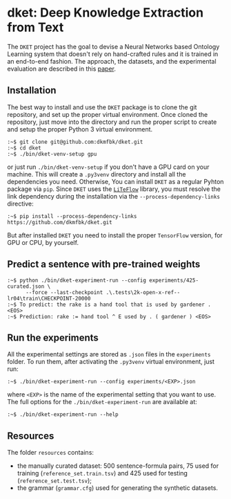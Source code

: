 # dket: Deep Knowledge Extraction from Text
The `DKET` project has the goal to devise a Neural Networks based Ontology Learning system that
doesn't rely on hand-crafted rules and it is trained in an end-to-end fashion. The approach, the datasets, and the experimental evaluation are described in this [paper](https://www.sciencedirect.com/science/article/pii/S1570826818300507).

## Installation
The best way to install and use the `DKET` package is to clone the git repository, and set up the proper virtual environment. Once cloned the repository, just move into the directory and run the proper script to create and setup the proper Python 3 virtual environment.

    :~$ git clone git@github.com:dkmfbk/dket.git
    :~$ cd dket
    :~$ ./bin/dket-venv-setup gpu

or just run `./bin/dket-venv-setup` if you don't have a GPU card on your
machine. This will create a `.py3venv` directory and install all the dependencies
you need. Otherwise, You can install `DKET` as a regular Pyhton package via
`pip`. Since `DKET` uses the [`LiTeFlow`](https://github.com/petrux/LiTeFlow)
library, you must resolve the link dependency during the installation via the
`--process-dependency-links` directive:

    :~$ pip install --process-dependency-links https://github.com/dkmfbk/dket.git

But after installed `DKET` you need to install the proper `TensorFlow` version,
for GPU or CPU, by yourself.

## Predict a sentence with pre-trained weights
    :~$ python ./bin/dket-experiment-run --config experiments/425-curated.json \ 
          --force --last-checkpoint .\.tests\2k-open-x-ref--lr04\train\CHECKPOINT-20000
    :~$ To predict: the rake is a hand tool that is used by gardener . <EOS>
    :~$ Prediction: rake := hand tool ^ E used by . ( gardener ) <EOS>


## Run the experiments
All the experimental settings are stored as `.json` files in the `experiments`
folder. To run them, after activating the `.py3venv` virtual environment, just run:

    :~$ ./bin/dket-experiment-run --config experiments/<EXP>.json

where `<EXP>` is the name of the experimental setting that you want to use. The full options for the `./bin/dket-experiment-run` are available at:

    :~$ ./bin/dket-experiment-run --help
    
## Resources
The folder `resources` contains:
- the manually curated dataset: 500 sentence-formula pairs, 75 used for training (`reference_set.train.tsv`) and 425 used for testing (`reference_set.test.tsv`);
- the grammar (`grammar.cfg`) used for generating the synthetic datasets.
